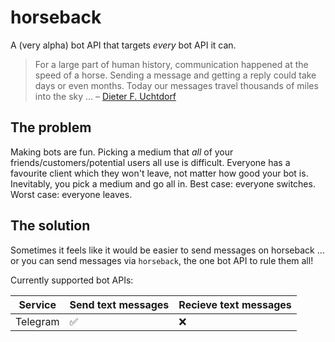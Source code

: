 # horseback
A (very alpha) bot API that targets *every* bot API it can.

> For a large part of human history, communication happened at the speed of a horse. Sending a message and getting a reply could take days or even months. Today our messages travel thousands of miles into the sky ...
– [Dieter F. Uchtdorf](https://www.lds.org/general-conference/2016/10/o-how-great-the-plan-of-our-god)

## The problem
Making bots are fun. Picking a medium that *all* of your friends/customers/potential users all use is difficult. Everyone has a favourite client which they won't leave, not matter how good your bot is. Inevitably, you pick a medium and go all in. Best case: everyone switches. Worst case: everyone leaves.

## The solution
Sometimes it feels like it would be easier to send messages on horseback ... or you can send messages via `horseback`, the one bot API to rule them all! 

Currently supported bot APIs:

| Service  | Send text messages | Recieve text messages |
|----------|--------------------|-----------------------|
| Telegram | ✅                 |                     ❌ |
